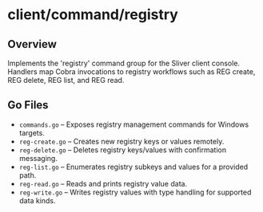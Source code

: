 # client/command/registry

## Overview

Implements the 'registry' command group for the Sliver client console. Handlers map Cobra invocations to registry workflows such as REG create, REG delete, REG list, and REG read.

## Go Files

- `commands.go` – Exposes registry management commands for Windows targets.
- `reg-create.go` – Creates new registry keys or values remotely.
- `reg-delete.go` – Deletes registry keys/values with confirmation messaging.
- `reg-list.go` – Enumerates registry subkeys and values for a provided path.
- `reg-read.go` – Reads and prints registry value data.
- `reg-write.go` – Writes registry values with type handling for supported data kinds.
